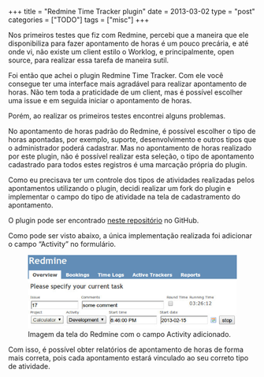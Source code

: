 +++
title = "Redmine Time Tracker plugin"
date = 2013-03-02
type = "post"
categories = ["TODO"]
tags = ["misc"]
+++

<p class="intro"><span class="dropcap">N</span>os primeiros testes que fiz com Redmine, percebi que a maneira que ele disponibiliza para fazer apontamento de horas é um pouco precária, e até onde vi, não existe um client estilo o Worklog, e principalmente, open source, para realizar essa tarefa de maneira sutil.</p>

Foi então que achei o plugin Redmine Time Tracker. Com ele você consegue ter uma interface mais agradável para realizar apontamento de horas. Não tem toda a praticidade de um client, mas é possível escolher uma issue e em seguida iniciar o apontamento de horas.

Porém, ao realizar os primeiros testes encontrei alguns problemas.

No apontamento de horas padrão do Redmine, é possível escolher o tipo de horas apontadas, por exemplo, suporte, desenvolvimento  e outros tipos que o administrador poderá cadastrar. Mas no apontamento de horas realizado por este plugin, não é possível realizar esta seleção, o tipo de apontamento cadastrado para todos estes registros é uma marcação própria do plugin.

Como eu precisava ter um controle dos tipos de atividades realizadas pelos apontamentos utilizando o plugin, decidi realizar um fork do plugin e implementar o campo do tipo de atividade na tela de cadastramento do apontamento.

O plugin pode ser encontrado [neste repositório][redmine-time-tracker] no GitHub.

Como pode ser visto abaixo, a única implementação realizada foi adicionar o campo “Activity” no formulário.

<figure>
	<img src="/assets/img/redmine-time-tracker-plugin-custom-by-ionixjunior.png" alt="Imagem da tela do Redmine com o campo Activity adicionado."> 
	<figcaption>Imagem da tela do Redmine com o campo Activity adicionado.</figcaption>
</figure>

Com isso, é possível obter relatórios de apontamento de horas de forma mais correta, pois cada apontamento estará vinculado ao seu correto tipo de atividade.

[redmine-time-tracker]: https://github.com/ionixjunior/redmine_time_tracker